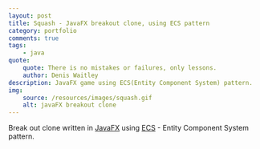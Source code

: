 ```yaml
---
layout: post
title: Squash - JavaFX breakout clone, using ECS pattern
category: portfolio
comments: true
tags:
    - java
quote:
    quote: There is no mistakes or failures, only lessons.
    author: Denis Waitley
description: JavaFX game using ECS(Entity Component System) pattern.
img:
    source: /resources/images/squash.gif
    alt: javaFX breakout clone
---
```


Break out clone written in [JavaFX](http://docs.oracle.com/javase/8/javase-clienttechnologies.htm) using [ECS](http://www.gamedev.net/page/resources/_/technical/game-programming/understanding-component-entity-systems-r3013) - Entity
Component System pattern.

